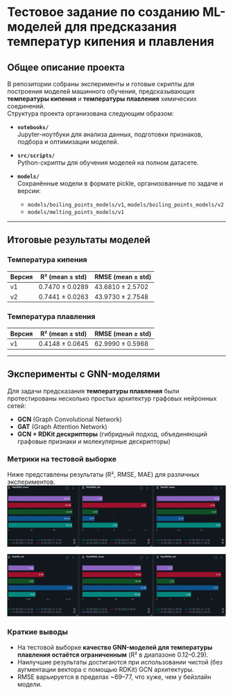 # Тестовое задание по созданию ML-моделей для предсказания температур кипения и плавления

## Общее описание проекта
В репозитории собраны эксперименты и готовые скрипты для построения моделей машинного обучения, предсказывающих **температуры кипения** и **температуры плавления** химических соединений.  
Структура проекта организована следующим образом:

- **`notebooks/`**  
  Jupyter-ноутбуки для анализа данных, подготовки признаков, подбора и оптимизации моделей.

- **`src/scripts/`**  
  Python-скрипты для обучения моделей на полном датасете.  

- **`models/`**  
  Сохранённые модели в формате pickle, организованные по задаче и версии:
  - `models/boiling_points_models/v1`, `models/boiling_points_models/v2`  
  - `models/melting_points_models/v1`

---

## Итоговые результаты моделей

### Температура кипения
| Версия | R² (mean ± std)       | RMSE (mean ± std)          |
|--------|-----------------------|----------------------------|
| v1     | 0.7470 ± 0.0289       | 43.6810 ± 2.5702           |
| v2     | 0.7441 ± 0.0263       | 43.9730 ± 2.7548           |

### Температура плавления
| Версия | R² (mean ± std)       | RMSE (mean ± std)          |
|--------|-----------------------|----------------------------|
| v1     | 0.4148 ± 0.0645       | 62.9990 ± 0.5968           |

---

## Эксперименты с GNN-моделями

Для задачи предсказания **температуры плавления** были протестированы несколько простых архитектур графовых нейронных сетей:  
- **GCN** (Graph Convolutional Network)  
- **GAT** (Graph Attention Network)  
- **GCN + RDKit дескрипторы** (гибридный подход, объединяющий графовые признаки и молекулярные дескрипторы)

### Метрики на тестовой выборке
Ниже представлены результаты (R², RMSE, MAE) для различных экспериментов.  
![](images/gnn_metrics_1.png)

![](images/gnn_metrics_2.png)

### Краткие выводы
- На тестовой выборке **качество GNN-моделей для температуры плавления остаётся ограниченным** (R² в диапазоне 0.12–0.29).  
- Наилучшие результаты достигаются при использовании чистой (без аугментации вектора с помощью RDKit) GCN архитектуры.
- RMSE варьируется в пределах ~69–77, что хуже, чем у бейзлайн модели.  
